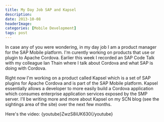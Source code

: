 ```yaml
---
title: My Day Job SAP and Kapsel
description: 
date: 2013-10-08
headerImage: 
categories: [Mobile Development]
tags: post
---
```


In case any of you were wondering, in my day job I am a product manager for the SAP Mobile platform. I'm curently working on products that use or plugin to Apache Cordova. Earlier this week I recorded an SAP Code Talk with my colleague Ian Thain where I talk about Cordova and what SAP is doing with Cordova.

Right now I'm working on a product called Kapsel which is a set of SAP plugins for Apache Cordova and is part of the SAP Mobile platform. Kapsel essentially allows a developer to more easily build a Cordova application which consumes enterprise application services exposed by the SMP server. I'll be writing more and more about Kapsel on my SCN blog (see the sightings area of the site) over the next few months.

Here's the video: {youtube}ZwzS8iUK630{/youtube}